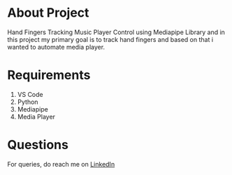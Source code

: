 # About Project
Hand Fingers Tracking Music Player Control using Mediapipe Library and in this project my primary goal is to track hand fingers and based on that i wanted to automate media player.

# Requirements
1. VS Code
2. Python
3. Mediapipe
4. Media Player

# Questions
For queries, do reach me on <a href="https://linkedin.com/in/MadhuPIoT">LinkedIn</a>